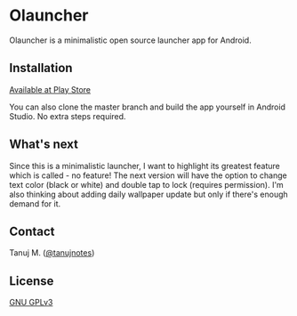 # Olauncher
Olauncher is a minimalistic open source launcher app for Android.

## Installation

[Available at Play Store](https://play.google.com/store/apps/details?id=app.olauncher)

You can also clone the master branch and build the app yourself in Android Studio. No extra steps required.

## What's next

Since this is a minimalistic launcher, I want to highlight its greatest feature which is called - no feature! 
The next version will have the option to change text color (black or white) and double tap to lock (requires permission). 
I'm also thinking about adding daily wallpaper update but only if there's enough demand for it.

## Contact
Tanuj M. ([@tanujnotes](https://twitter.com/tanujnotes))

## License
[GNU GPLv3 ](https://www.gnu.org/licenses/gpl-3.0.en.html)